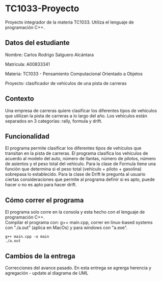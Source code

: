 # TC1033-Proyecto
Proyecto integrador de la materia TC1033. 
  Utiliza el lenguaje de programación C++.

## Datos del estudiante
Nombre: Carlos Rodrigo Salguero Alcántara
  
  Matrícula: A00833341
  
  Materia: TC1033 - Pensamiento Computacional Orientado a Objetos
  
  Proyecto: clasificador de vehículos de una pista de carreras

## Contexto
Una empresa de carreras quiere clasificar los diferentes tipos de vehículos que utilizan la pista de carreras a lo largo del año. Los vehículos están separados en 3 categorías: rally, formula y drift. 

## Funcionalidad
El programa permite clasificar los diferentes tipos de vehículos que transitan en la pista de carreras. El programa clasifica los vehículos de acuerdo al modelo del auto, número de llantas, número de pilotos, número de asientos y el peso total del vehículo. Para la clase de Formula tiene una función que determina si el peso total (vehículo + piloto + gasolina) sobrepasa lo establecido. Para la clase de Drift le pregunta al usuario ciertas consideraciones que permite al programa definir si es apto, puede hacer o no es apto para hacer drift.

## Cómo correr el programa
El programa solo corre en la consola y esta hecho con el lenguaje de programación C++.   
  Compilar el programa con: g++ main.cpp, correr en linux-based systems con "./a.out" (aplica en MacOs) y para windows con "a.exe". 
``` 
g++ main.cpp -o main
./a.out
```

## Cambios de la entrega
Correcciones del avance pasado. En esta entrega se agrerga herencia y agregación - update al diagrama de UML
